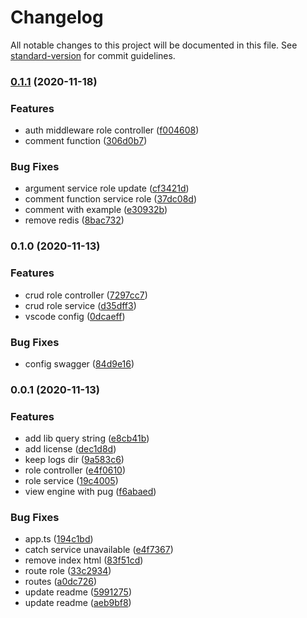 # Changelog

All notable changes to this project will be documented in this file. See [standard-version](https://github.com/conventional-changelog/standard-version) for commit guidelines.

### [0.1.1](///compare/v0.1.0...v0.1.1) (2020-11-18)


### Features

* auth middleware role controller ([f004608](///commit/f0046083c1dd052ad8a91ae18cada0f3433287ed))
* comment function ([306d0b7](///commit/306d0b7bff9a5c77b18848f12865ccda18e5fc78))


### Bug Fixes

* argument service role update ([cf3421d](///commit/cf3421d00eec2b49a86055cbab2a3fbe9c10a514))
* comment function service role ([37dc08d](///commit/37dc08d8d4cb5bb933d16be1096e95e281a1d0da))
* comment with example ([e30932b](///commit/e30932b3cf60f39093bcef1ac944e49d0165745b))
* remove redis ([8bac732](///commit/8bac732e730b107f346ded3c1590c1fd46d5c857))

### 0.1.0 (2020-11-13)


### Features

* crud role controller ([7297cc7](///commit/7297cc7ddee54dc6bee0cc2b5de28d29fcd6fe1b))
* crud role service ([d35dff3](///commit/d35dff3456b816a21753038780d2fca4509634f5))
* vscode config ([0dcaeff](///commit/0dcaeff840d31c22f59c44c110caeb102b97b60b))


### Bug Fixes

* config swagger ([84d9e16](///commit/84d9e161a65db376943b62e65f88ced62cfcdc1d))

### 0.0.1 (2020-11-13)


### Features

* add lib query string ([e8cb41b](///commit/e8cb41b24a32e9421af158b09d00220cd2255acc))
* add license ([dec1d8d](///commit/dec1d8d135178687196a09676af899a8e4eec51e))
* keep logs dir ([9a583c6](///commit/9a583c6ac98eb82e20c4c1ee1658d828c83b1852))
* role controller ([e4f0610](///commit/e4f0610efac0cf1e95fdd0d00f192cfffdba2f1c))
* role service ([19c4005](///commit/19c4005a33dcf95d5d50d15c0f5655581ae80f9f))
* view engine with pug ([f6abaed](///commit/f6abaeda992099b6896a1547669eaf6930eed578))


### Bug Fixes

* app.ts ([194c1bd](///commit/194c1bde69366cc362c08adbf05a391168c20f02))
* catch service unavailable ([e4f7367](///commit/e4f73677d0c92369af538d8f5af9aa3e09690a21))
* remove index html ([83f51cd](///commit/83f51cd71a53337ab469f7c90a96ae666130bbe9))
* route role ([33c2934](///commit/33c29344024357ed3322f9cf60f1eec9f02061ed))
* routes ([a0dc726](///commit/a0dc7269e663658276d1213844c21fe677463d9a))
* update readme ([5991275](///commit/5991275ba2aa2a1b5763116c37a57005f4af219e))
* update readme ([aeb9bf8](///commit/aeb9bf8fe720cb7ff62af3334f38d020662c9a5b))
